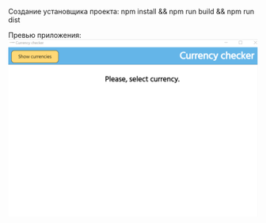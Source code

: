 Создание установщика проекта: npm install && npm run build && npm run dist

Превью приложения:
![alt text](preview.gif "Preview")


<!-- 1)При загрузке приложения, скачиваются курсы валют http://data.fixer.io/api/latest?access_key=(ваш токен) - курсы валюты

2) На экране появляется кнопка с выпадающим списком, в списке указанны полные названия валют, а не их сокращения http://data.fixer.io/api/symbols?access_key=(ваш токен)

3) При выборе валюты на основном экране отображается ее флаг, название и курс валюты

http://country.io/currency.json - лист валют к стране
https://flagpedia.net/download/api флаги стран

Задание должно быть выполнено в соответствии с парадигмой компонентно-ориентированного программирования.

Сборочный скрипт должен собирать упакованное приложение под Electron. -->
